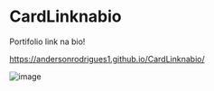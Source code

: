 # CardLinknabio

Portifolio link na bio!

https://andersonrodrigues1.github.io/CardLinknabio/

![image](https://github.com/AndersonRodrigues1/CardLinknabio/assets/127049907/fee032ff-cf78-469e-880f-fcfbfb65013d)

